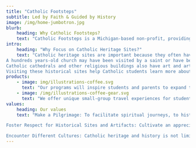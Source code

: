 ```yaml
---
title: "Catholic Footsteps"
subtitle: Led by Faith & Guided by History
image: /img/home-jumbotron.jpg
blurb:
    heading: Why Catholic Footsteps?
    text: "Catholic Footsteps is a Michigan-based non-profit, providing curated, all-inclusive, Catholic heritage travel experiences for students and their families. "
intro:
    heading: "Why Focus on Catholic Heritage Sites?"
    text: "Catholic heritage sites are important because they often have connections to important events or people in the history of the Catholic Church.
A hundreds years-old church may have been visited by a saint or have been the site of an important religious event.
Catholic cathedrals and other religious buildings also have art and artifacts that tell the story of the Catholic faith, its history, and its diverse communities.
Visiting these historical sites help Catholic students learn more about their heritage and feel connected to their faith."
products:
    - image: img/illustrations-coffee.svg
      text: "Our programs will inspire students and parents to expand their view of the global Catholic community and will provide additional context and color for Catholic teachings."
    - image: /img/illustrations-coffee-gear.svg
      text: "We offer unique small-group travel experiences for students with their parent or guardian, that are carefully curated and interactive."
values:
    heading: Our values
    text: "Make a Pilgrimage: To facilitate spiritual journeys, to historical sites that are important to our Catholic faith. These trips are a way to deepen one's faith and connect with the spiritual history of the Church.\n

Foster Respect for Historical Sites and Artifacts: Cultivate an appreciation for the preservation and respect of historical sites and artifacts that are important to our Catholic faith, such as churches, cathedrals, and religious artwork - because of their historical and spiritual significance. \n

Encounter Different Cultures: Catholic heritage and history is not limited to one country or culture, it is a global heritage. We recognize that the Catholic faith has been lived out in many different ways throughout history and that by understanding and appreciating different cultural expressions of the faith, we can deepen our own understanding of our Catholic faith."
---
```


